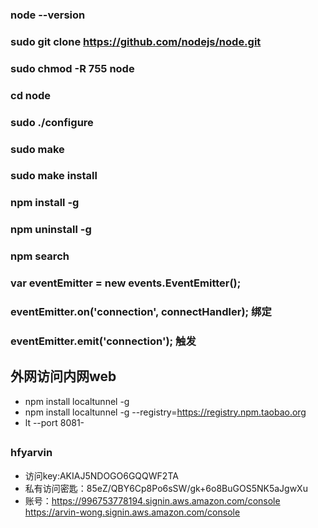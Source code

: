 ### node --version
### sudo git clone https://github.com/nodejs/node.git
### sudo chmod -R 755 node
### cd node
### sudo ./configure
### sudo make
### sudo make install
### npm install <Module Name> -g
### npm uninstall <Module Name> -g
### npm search <Module Name>
### var eventEmitter = new events.EventEmitter();  
### eventEmitter.on('connection', connectHandler); 绑定
### eventEmitter.emit('connection'); 触发

## 外网访问内网web
- npm install localtunnel -g
- npm install localtunnel -g --registry=https://registry.npm.taobao.org
- lt --port 8081-

## 
### hfyarvin 
- 访问key:AKIAJ5NDOGO6GQQWF2TA
- 私有访问密匙：85eZ/QBY6Cp8Po6sSW/gk+6o8BuGOS5NK5aJgwXu
- 账号：https://996753778194.signin.aws.amazon.com/console 
		https://arvin-wong.signin.aws.amazon.com/console